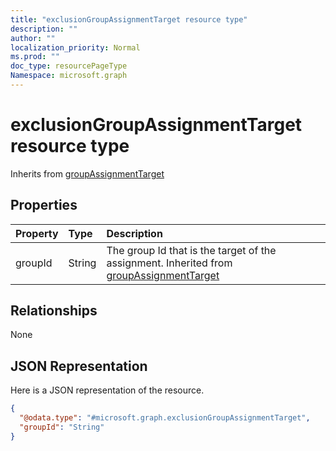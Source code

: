 ```yaml
---
title: "exclusionGroupAssignmentTarget resource type"
description: ""
author: ""
localization_priority: Normal
ms.prod: ""
doc_type: resourcePageType
Namespace: microsoft.graph
---
```



# exclusionGroupAssignmentTarget resource type




Inherits from [groupAssignmentTarget](../resources/groupAssignmentTarget.md)

## Properties
|Property|Type|Description|
|:---|:---|:---|
|groupId|String|The group Id that is the target of the assignment. Inherited from [groupAssignmentTarget](../resources/intune-apps-groupAssignmentTarget.md)|

## Relationships
None

## JSON Representation
Here is a JSON representation of the resource.
<!-- {
  "blockType": "resource",
  "@odata.type": "microsoft.graph.exclusionGroupAssignmentTarget"
}
-->
``` json
{
  "@odata.type": "#microsoft.graph.exclusionGroupAssignmentTarget",
  "groupId": "String"
}
```

